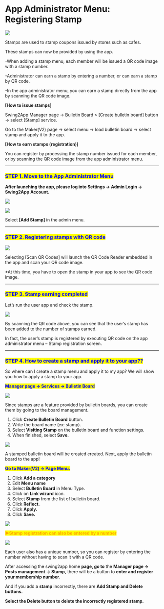 # App Administrator Menu: Registering Stamp

![](https://support.swing2app.com/wp-content/uploads/2018/10/stamp.png)

Stamps are used to stamp coupons issued by stores such as cafes.

These stamps can now be provided by using the app.

\-When adding a stamp menu, each member will be issued a QR code image with a stamp number.

\-Administrator can earn a stamp by entering a number, or can earn a stamp by QR code.

\-In the app administrator menu, you can earn a stamp directly from the app by scanning the QR code image.

**\[How to issue stamps]**

Swing2App Manager page → Bulletin Board > \[Create bulletin board] button → select \[Stamp] service.

Go to the Maker(V2) page → select menu → load bulletin board → select stamp and apply it to the app.

**\[How to earn stamps (registration)]**

You can register by processing the stamp number issued for each member, or by scanning the QR code image from the app administrator menu.

***

### <mark style="color:blue;">**STEP 1. Move to the App Administrator Menu**</mark>

**After launching the app, please log into Settings → Admin Login → Swing2App Account.**

![](https://support.swing2app.com/wp-content/uploads/2018/10/admin1.png)

![](https://support.swing2app.com/wp-content/uploads/2018/10/stamp-1.png)

Select **\[Add Stamp]** in the admin menu.

***

### <mark style="color:blue;">**STEP 2. Registering stamps with QR code**</mark>

![](https://support.swing2app.com/wp-content/uploads/2018/10/admin3.png)

Selecting \[Scan QR Codes] will launch the QR Code Reader embedded in the app and scan your QR code image.

\*At this time, you have to open the stamp in your app to see the QR code image.

***

### <mark style="color:blue;">**STEP 3. Stamp earning completed**</mark>

Let’s run the user app and check the stamp.

![](https://support.swing2app.com/wp-content/uploads/2018/10/stamp1.png)

By scanning the QR code above, you can see that the user’s stamp has been added to the number of stamps earned.

In fact, the user’s stamp is registered by executing QR code on the app administrator menu – Stamp registration screen.

***

### <mark style="color:blue;">**STEP 4. How to create a stamp and apply it to your app??**</mark>

So where can I create a stamp menu and apply it to my app? We will show you how to apply a stamp to your app.

<mark style="color:blue;">**Manager page → Services → Bulletin Board**</mark>

![](https://support.swing2app.com/wp-content/uploads/2018/10/stamp4.png)

Since stamps are a feature provided by bulletin boards, you can create them by going to the board management.

1. Click **Create Bulletin Board** button.
2. Write the board name (ex: stamp).
3. Select **Visiting Stamp** on the bulletin board and function settings.
4. When finished, select **Save.**

![](https://support.swing2app.com/wp-content/uploads/2018/10/stamp3.png)

A stamped bulletin board will be created created. Next, apply the bulletin board to the app!

<mark style="color:blue;">**Go to Maker(V2) → Page Menu.**</mark>

1. Click **Add a category**
2. Edit **Menu name**
3. Select **Bulletin Board** in Menu Type.
4. Click on **Link wizard** icon.
5. Select **Stamp** from the list of bulletin board.
6. Click **Reflect.**
7. Click **Apply.**
8. Click **Save.**

![](https://support.swing2app.com/wp-content/uploads/2018/10/stamp5.png)

<mark style="color:orange;">**▶Stamp registration can also be entered by a number**</mark>

![](https://support.swing2app.com/wp-content/uploads/2018/10/stmap5.png)

Each user also has a unique number, so you can register by entering the number without having to scan it with a QR code.

After accessing the swing2app home **page, go to** the **Manager page → Posts management → Stamp,** there will be a button to **enter and register your membership number**.

And if you add a **stamp** incorrectly, there are **Add Stamp and Delete buttons.**

**Select the Delete button to delete the incorrectly registered stamp.**&#x20;
